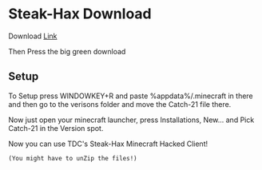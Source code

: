 # Steak-Hax Download

Download [Link](https://github.com/TDC0471/Steak-Hax)

Then Press the big green download

## Setup
To Setup press WINDOWKEY+R and paste %appdata%/.minecraft in there and then go to the verisons folder and move the Catch-21 file there.

Now just open your minecraft launcher, press Installations, New... and Pick Catch-21 in the Version spot.

Now you can use TDC's Steak-Hax Minecraft Hacked Client!

`(You might have to unZip the files!)`
